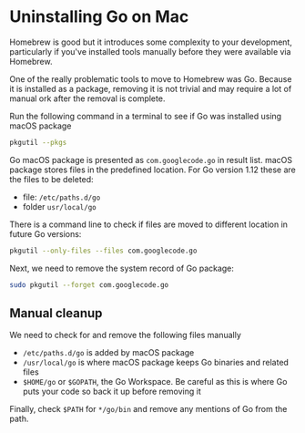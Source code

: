 # Uninstalling Go on Mac

Homebrew is good but it introduces some complexity to your development, particularly if you've installed tools manually before they were available via Homebrew.

One of the really problematic tools to move to Homebrew was Go. Because it is installed as a package, removing it is not trivial and may require a lot of manual ork after the removal is complete.

Run the following command in a terminal to see if Go was installed using macOS package

```bash
pkgutil --pkgs
```

Go macOS package is presented as `com.googlecode.go` in result list. macOS package stores files in the predefined location. For Go version 1.12 these are the files to be deleted:

* file: `/etc/paths.d/go`
* folder `usr/local/go`

There is a command line to check if files are moved to different location in future Go versions:

```bash
pkgutil --only-files --files com.googlecode.go
```

Next, we need to remove the system record of Go package:

```bash
sudo pkgutil --forget com.googlecode.go
```

## Manual cleanup

We need to check for and remove the following files manually

* `/etc/paths.d/go`  is added by macOS package
* `/usr/local/go` is where macOS package keeps Go binaries and related files
* `$HOME/go` or `$GOPATH`, the Go Workspace. Be careful as this is where Go puts your code so back it up before removing it

Finally, check `$PATH` for `*/go/bin` and remove any mentions of Go from the path.
